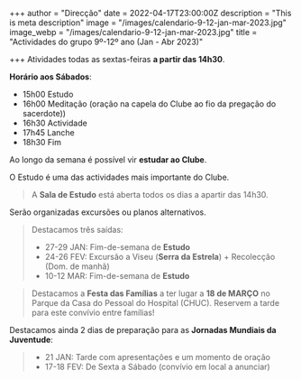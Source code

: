 +++
author = "Direcção"
date = 2022-04-17T23:00:00Z
description = "This is meta description"
image = "/images/calendario-9-12-jan-mar-2023.jpg"
image_webp = "/images/calendario-9-12-jan-mar-2023.jpg"
title = "Actividades do grupo 9º-12º ano (Jan - Abr 2023)"

+++
Atividades todas as sextas-feiras **a partir das 14h30**.

**Horário aos Sábados**:

* 15h00 Estudo
* 16h00 Meditação (oração na capela do Clube  ao fio da pregação do sacerdote))
* 16h30 Actividade
* 17h45 Lanche
* 18h30 Fim

Ao longo da semana é possível vir **estudar ao Clube**.

O Estudo é uma das actividades mais importante do Clube.

> A **Sala de Estudo** está aberta todos os dias a apartir das 14h30.

Serão organizadas excursões ou planos alternativos.

> Destacamos três saídas:
>
> * 27-29 JAN: Fim-de-semana de **Estudo**
> * 24-26 FEV: Excursão a Viseu (**Serra da Estrela**) + Recolecção (Dom. de manhã)
> * 10-12 MAR: Fim-de-semana de **Estudo**

> Destacamos a **Festa das Famílias** a ter lugar a **18 de MARÇO** no Parque da Casa do Pessoal do Hospital (CHUC). Reservem a tarde para este convívio entre famílias!

Destacamos ainda 2 dias de preparação para as **Jornadas Mundiais da Juventude**:

> * 21 JAN: Tarde com apresentações e um momento de oração
> * 17-18 FEV: De Sexta a Sábado (convívio em local a anunciar)